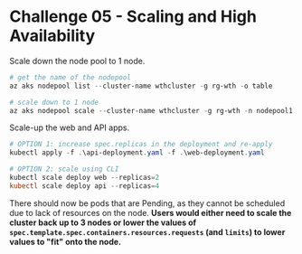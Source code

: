 # Challenge 05 - Scaling and High Availability

Scale down the node pool to 1 node.

```powershell
# get the name of the nodepool
az aks nodepool list --cluster-name wthcluster -g rg-wth -o table

# scale down to 1 node
az aks nodepool scale --cluster-name wthcluster -g rg-wth -n nodepool1 -c 1
```

Scale-up the web and API apps.
```powershell
# OPTION 1: increase spec.replicas in the deployment and re-apply
kubectl apply -f .\api-deployment.yaml -f .\web-deployment.yaml

# OPTION 2: scale using CLI
kubectl scale deploy web --replicas=2
kubectl scale deploy api --replicas=4
```

There should now be pods that are Pending, as they cannot be scheduled due to lack of resources on the node. **Users would either need to scale the cluster back up to 3 nodes or lower the values of `spec.template.spec.containers.resources.requests` (and `limits`) to lower values to "fit" onto the node.**